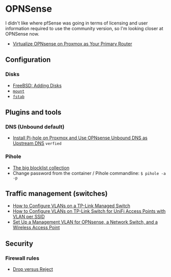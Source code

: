 # OPNSense
I didn't like where pfSense was going in terms of licensing and user information required to use the community version, so I'm looking closer at OPNSense now.

* [Virtualize OPNsense on Proxmox as Your Primary Router](https://homenetworkguy.com/how-to/virtualize-opnsense-on-proxmox-as-your-primary-router/)

## Configuration

### Disks
* [FreeBSD: Adding Disks](https://docs.freebsd.org/en/books/handbook/disks/#disks-adding)
* [`mount`](https://man.freebsd.org/cgi/man.cgi?mount(8))
* [`fstab`](https://man.freebsd.org/cgi/man.cgi?fstab(5))

## Plugins and tools

### DNS (Unbound default)
* [Install Pi-hole on Proxmox and Use OPNsense Unbound DNS as Upstream DNS](https://homenetworkguy.com/how-to/install-pi-hole-on-proxmox-and-use-opnsense-unbound-dns-as-upstream-dns/) `verfied`

### Pihole
* [The big blocklist collection](https://firebog.net/)
* Change password from the container / Pihole commandline: `$ pihole -a -p`

## Traffic management (switches)
* [How to Configure VLANs on a TP-Link Managed Switch](https://homenetworkguy.com/how-to/configure-vlans-tp-link-switch/)
* [How to Configure VLANs on TP-Link Switch for UniFi Access Points with VLAN per SSID](https://homenetworkguy.com/how-to/configure-tp-link-switch-vlan-with-unifi-access-points-vlan-per-ssid/)
* [Set Up a Management VLAN for OPNsense, a Network Switch, and a Wireless Access Point](https://homenetworkguy.com/how-to/set-up-management-vlan-for-opnsense-network-switch-and-access-point/)

## Security

### Firewall rules
* [Drop versus Reject](https://www.chiark.greenend.org.uk/~peterb/network/drop-vs-reject)

